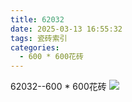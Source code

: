 ```yaml
---
title: 62032
date: 2025-03-13 16:55:32
tags: 瓷砖索引
categories:
  - 600 * 600花砖
---
```


62032--600 * 600花砖
![](/img/ceramic/600_600huazhuan/62032.jpg)